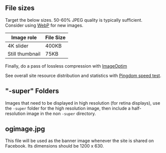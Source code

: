 ## File sizes

Target the below sizes. 50-60% JPEG quality is typically sufficient. Consider
using [WebP](https://developers.google.com/speed/webp) for new images.

| Image role      | File Size |
|-----------------|-----------|
| 4K slider       | 400KB     |
| Still thumbnail | 75KB      |

Finally, do a pass of lossless compression with [ImageOptim](https://imageoptim.com)

See overall site resource distribution and statistics with [Pingdom speed test](https://tools.pingdom.com).

## "-super" Folders

Images that need to be displayed in high resolution (for retina displays), use the `-super` folder for the high resolution image, then include a half-resolution image in the non `-super` directory.

## ogimage.jpg

This file will be used as the banner image whenever the site is shared on Facebook. Its dimensions should be 1200 x 630.
